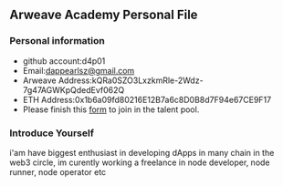 ## Arweave Academy Personal File

### Personal information

- github account:d4p01
- Email:dappearlsz@gmail.com
- Arweave Address:kQRa0SZO3LxzkmRle-2Wdz-7g47AGWKpQdedEvf062Q
- ETH Address:0x1b6a09fd80216E12B7a6c8D0B8d7F94e67CE9F17
- Please finish this [form](https://docs.google.com/forms/d/e/1FAIpQLSfWA5fIIcBgmRppm3jNz5vmf9Mai_QMVil-2pO4r7YKn_Zhtw/viewform?usp=sf_link) to join in the talent pool.

### Introduce Yourself
 i'am have biggest enthusiast in developing dApps in many chain in the web3 circle, im curently working a freelance in node developer, node runner, node operator etc